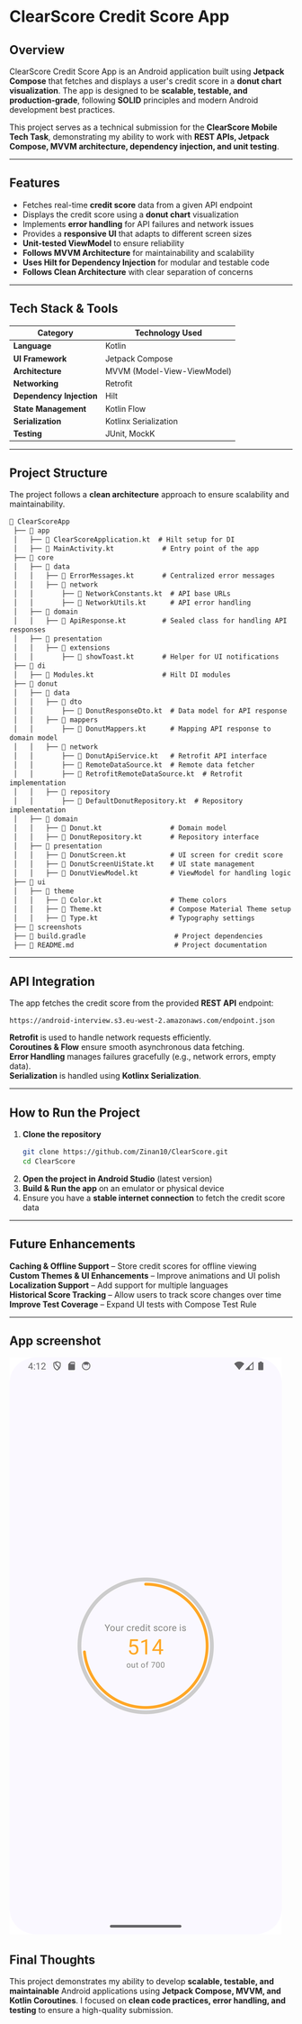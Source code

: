 # **ClearScore Credit Score App**

## **Overview**
ClearScore Credit Score App is an Android application built using **Jetpack Compose** that fetches and displays a user's credit score in a **donut chart visualization**. The app is designed to be **scalable, testable, and production-grade**, following **SOLID** principles and modern Android development best practices.

This project serves as a technical submission for the **ClearScore Mobile Tech Task**, demonstrating my ability to work with **REST APIs, Jetpack Compose, MVVM architecture, dependency injection, and unit testing**.

---

## **Features**
 - Fetches real-time **credit score** data from a given API endpoint  
- Displays the credit score using a **donut chart** visualization  
- Implements **error handling** for API failures and network issues  
- Provides a **responsive UI** that adapts to different screen sizes  
- **Unit-tested ViewModel** to ensure reliability  
- **Follows MVVM Architecture** for maintainability and scalability  
- **Uses Hilt for Dependency Injection** for modular and testable code  
- **Follows Clean Architecture** with clear separation of concerns

---

## **Tech Stack & Tools**
| **Category**         | **Technology Used** |
|----------------------|--------------------|
| **Language**        | Kotlin |
| **UI Framework**    | Jetpack Compose |
| **Architecture**    | MVVM (Model-View-ViewModel) |
| **Networking**      | Retrofit |
| **Dependency Injection** | Hilt |
| **State Management** | Kotlin Flow |
| **Serialization**   | Kotlinx Serialization |
| **Testing**         | JUnit, MockK |

---

## **Project Structure**
The project follows a **clean architecture** approach to ensure scalability and maintainability.

```
📂 ClearScoreApp
 ├── 📂 app
 │   ├── 📄 ClearScoreApplication.kt  # Hilt setup for DI
 │   ├── 📄 MainActivity.kt            # Entry point of the app
 ├── 📂 core
 │   ├── 📂 data
 │   │   ├── 📄 ErrorMessages.kt       # Centralized error messages
 │   │   ├── 📂 network
 │   │       ├── 📄 NetworkConstants.kt  # API base URLs
 │   │       ├── 📄 NetworkUtils.kt      # API error handling
 │   ├── 📂 domain
 │   │   ├── 📄 ApiResponse.kt         # Sealed class for handling API responses
 │   ├── 📂 presentation
 │   │   ├── 📂 extensions
 │   │       ├── 📄 showToast.kt       # Helper for UI notifications
 ├── 📂 di
 │   ├── 📄 Modules.kt                 # Hilt DI modules
 ├── 📂 donut
 │   ├── 📂 data
 │   │   ├── 📂 dto
 │   │       ├── 📄 DonutResponseDto.kt  # Data model for API response
 │   │   ├── 📂 mappers
 │   │       ├── 📄 DonutMappers.kt      # Mapping API response to domain model
 │   │   ├── 📂 network
 │   │       ├── 📄 DonutApiService.kt   # Retrofit API interface
 │   │       ├── 📄 RemoteDataSource.kt  # Remote data fetcher
 │   │       ├── 📄 RetrofitRemoteDataSource.kt  # Retrofit implementation
 │   │   ├── 📂 repository
 │   │       ├── 📄 DefaultDonutRepository.kt  # Repository implementation
 │   ├── 📂 domain
 │   │   ├── 📄 Donut.kt                 # Domain model
 │   │   ├── 📄 DonutRepository.kt       # Repository interface
 │   ├── 📂 presentation
 │   │   ├── 📄 DonutScreen.kt           # UI screen for credit score
 │   │   ├── 📄 DonutScreenUiState.kt    # UI state management
 │   │   ├── 📄 DonutViewModel.kt        # ViewModel for handling logic
 ├── 📂 ui
 │   ├── 📂 theme
 │   │   ├── 📄 Color.kt                 # Theme colors
 │   │   ├── 📄 Theme.kt                 # Compose Material Theme setup
 │   │   ├── 📄 Type.kt                  # Typography settings
 ├── 📂 screenshots
 ├── 📄 build.gradle                      # Project dependencies
 ├── 📄 README.md                         # Project documentation
```

---

## **API Integration**
The app fetches the credit score from the provided **REST API** endpoint:

```
https://android-interview.s3.eu-west-2.amazonaws.com/endpoint.json
```

**Retrofit** is used to handle network requests efficiently.  
**Coroutines & Flow** ensure smooth asynchronous data fetching.  
**Error Handling** manages failures gracefully (e.g., network errors, empty data).  
**Serialization** is handled using **Kotlinx Serialization**.

---

## **How to Run the Project**
1. **Clone the repository**
   ```sh
   git clone https://github.com/Zinan10/ClearScore.git
   cd ClearScore
   ```
2. **Open the project in Android Studio** (latest version)
3. **Build & Run the app** on an emulator or physical device
4. Ensure you have a **stable internet connection** to fetch the credit score data

---

## **Future Enhancements**
**Caching & Offline Support** – Store credit scores for offline viewing  
**Custom Themes & UI Enhancements** – Improve animations and UI polish  
**Localization Support** – Add support for multiple languages  
**Historical Score Tracking** – Allow users to track score changes over time  
**Improve Test Coverage** – Expand UI tests with Compose Test Rule

---
## **App screenshot**

![App Screenshot](app/src/main/java/com/app/clearscore/screenshots/App_screen.png)


## **Final Thoughts**
This project demonstrates my ability to develop **scalable, testable, and maintainable** Android applications using **Jetpack Compose, MVVM, and Kotlin Coroutines**. I focused on **clean code practices, error handling, and testing** to ensure a high-quality submission.
